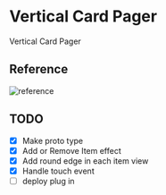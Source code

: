 # Vertical Card Pager

Vertical Card Pager

## Reference

![reference](https://user-images.githubusercontent.com/35194820/82746753-4e421980-9dce-11ea-9c80-be521c497d4d.gif)

## TODO

- [x] Make proto type
- [x] Add or Remove Item effect
- [x] Add round edge in each item view
- [x] Handle touch event
- [ ] deploy plug in
